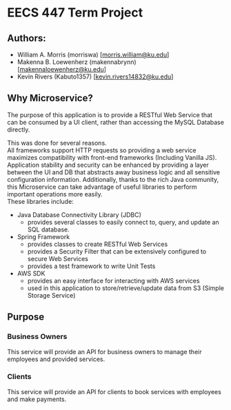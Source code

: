 # EECS 447 Term Project
## Authors:
- William A. Morris (morriswa) [morris.william@ku.edu]
- Makenna B. Loewenherz (makennabrynn) [makennaloewenherz@ku.edu]
- Kevin Rivers (Kabuto1357) [kevin.rivers14832@ku.edu]

## Why Microservice?
The purpose of this application is to provide a RESTful Web Service
that can be consumed by a UI client, rather than accessing the 
MySQL Database directly. 

This was done for several reasons. <br>
All frameworks support HTTP requests so providing a web service
maximizes compatibility with front-end frameworks (Including Vanilla JS). 
Application stability and security can be enhanced by providing a 
layer between the UI and DB that abstracts away business logic 
and all sensitive configuration information.
Additionally, thanks to the rich Java community, this Microservice
can take advantage of useful libraries to perform important operations
more easily.<br>
These libraries include:
- Java Database Connectivity Library (JDBC)
  - provides several classes to easily connect to, query, and update
    an SQL database.
- Spring Framework
  - provides classes to create RESTful Web Services
  - provides a Security Filter that can be extensively configured
    to secure Web Services
  - provides a test framework to write Unit Tests
- AWS SDK
  - provides an easy interface for interacting with AWS services
  - used in this application to store/retrieve/update data from S3 (Simple Storage Service)
  
## Purpose
### Business Owners
This service will provide an API for business owners to manage
their employees and provided services.
### Clients
This service will provide an API for clients to book services 
with employees and make payments.